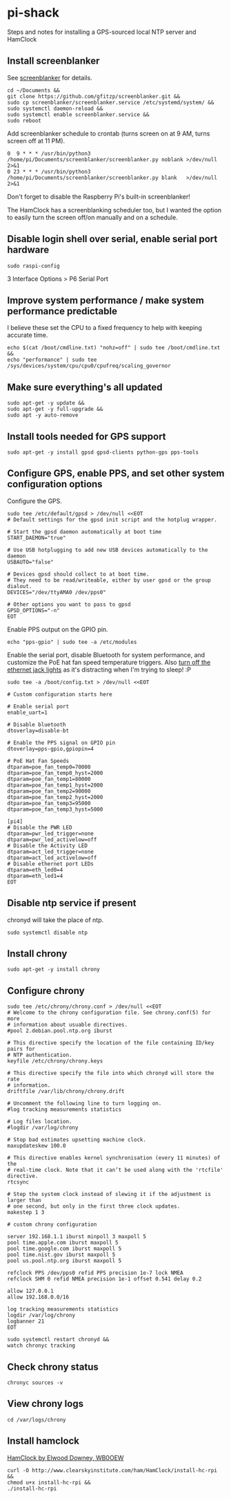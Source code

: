 # pi-shack
Steps and notes for installing a GPS-sourced local NTP server and HamClock

## Install screenblanker
See [screenblanker](https://github.com/gfitzp/screenblanker) for details.
```
cd ~/Documents &&
git clone https://github.com/gfitzp/screenblanker.git &&
sudo cp screenblanker/screenblanker.service /etc/systemd/system/ &&
sudo systemctl daemon-reload &&
sudo systemctl enable screenblanker.service &&
sudo reboot
```

Add screenblanker schedule to crontab (turns screen on at 9 AM, turns screen off at 11 PM).

```
0  9 * * * /usr/bin/python3 /home/pi/Documents/screenblanker/screenblanker.py noblank >/dev/null 2>&1
0 23 * * * /usr/bin/python3 /home/pi/Documents/screenblanker/screenblanker.py blank   >/dev/null 2>&1
```

Don't forget to disable the Raspberry Pi's built-in screenblanker!

The HamClock has a screenblanking scheduler too, but I wanted the option to easily turn the screen off/on manually and on a schedule.

## Disable login shell over serial, enable serial port hardware

```
sudo raspi-config
```

3 Interface Options > P6 Serial Port


## Improve system performance / make system performance predictable

I believe these set the CPU to a fixed frequency to help with keeping accurate time.

```
echo $(cat /boot/cmdline.txt) "nohz=off" | sudo tee /boot/cmdline.txt &&
echo "performance" | sudo tee /sys/devices/system/cpu/cpu0/cpufreq/scaling_governor
```

## Make sure everything's all updated

```
sudo apt-get -y update &&
sudo apt-get -y full-upgrade &&
sudo apt -y auto-remove
```

## Install tools needed for GPS support

```
sudo apt-get -y install gpsd gpsd-clients python-gps pps-tools
```

## Configure GPS, enable PPS, and set other system configuration options

Configure the GPS.

```
sudo tee /etc/default/gpsd > /dev/null <<EOT
# Default settings for the gpsd init script and the hotplug wrapper.

# Start the gpsd daemon automatically at boot time
START_DAEMON="true"

# Use USB hotplugging to add new USB devices automatically to the daemon
USBAUTO="false"

# Devices gpsd should collect to at boot time.
# They need to be read/writeable, either by user gpsd or the group dialout.
DEVICES="/dev/ttyAMA0 /dev/pps0"

# Other options you want to pass to gpsd
GPSD_OPTIONS="-n"
EOT
```

Enable PPS output on the GPIO pin.
```
echo "pps-gpio" | sudo tee -a /etc/modules
```

Enable the serial port, disable Bluetooth for system performance, and customize the PoE hat fan speed temperature triggers. Also [turn off the ethernet jack lights](https://forums.raspberrypi.com/viewtopic.php?t=252049#p1725261) as it's distracting when I'm trying to sleep! :P

```
sudo tee -a /boot/config.txt > /dev/null <<EOT

# Custom configuration starts here

# Enable serial port
enable_uart=1

# Disable bluetooth
dtoverlay=disable-bt

# Enable the PPS signal on GPIO pin
dtoverlay=pps-gpio,gpiopin=4

# PoE Hat Fan Speeds
dtparam=poe_fan_temp0=70000
dtparam=poe_fan_temp0_hyst=2000
dtparam=poe_fan_temp1=80000
dtparam=poe_fan_temp1_hyst=2000
dtparam=poe_fan_temp2=90000
dtparam=poe_fan_temp2_hyst=2000
dtparam=poe_fan_temp3=95000
dtparam=poe_fan_temp3_hyst=5000

[pi4]
# Disable the PWR LED
dtparam=pwr_led_trigger=none
dtparam=pwr_led_activelow=off
# Disable the Activity LED
dtparam=act_led_trigger=none
dtparam=act_led_activelow=off
# Disable ethernet port LEDs
dtparam=eth_led0=4
dtparam=eth_led1=4
EOT
```

## Disable ntp service if present

chronyd will take the place of ntp.

```
sudo systemctl disable ntp
```

## Install chrony

```
sudo apt-get -y install chrony
```

## Configure chrony

```
sudo tee /etc/chrony/chrony.conf > /dev/null <<EOT
# Welcome to the chrony configuration file. See chrony.conf(5) for more
# information about usuable directives.
#pool 2.debian.pool.ntp.org iburst

# This directive specify the location of the file containing ID/key pairs for
# NTP authentication.
keyfile /etc/chrony/chrony.keys

# This directive specify the file into which chronyd will store the rate
# information.
driftfile /var/lib/chrony/chrony.drift

# Uncomment the following line to turn logging on.
#log tracking measurements statistics

# Log files location.
#logdir /var/log/chrony

# Stop bad estimates upsetting machine clock.
maxupdateskew 100.0

# This directive enables kernel synchronisation (every 11 minutes) of the
# real-time clock. Note that it can’t be used along with the 'rtcfile' directive.
rtcsync

# Step the system clock instead of slewing it if the adjustment is larger than
# one second, but only in the first three clock updates.
makestep 1 3

# custom chrony configuration

server 192.168.1.1 iburst minpoll 3 maxpoll 5
pool time.apple.com iburst maxpoll 5
pool time.google.com iburst maxpoll 5
pool time.nist.gov iburst maxpoll 5
pool us.pool.ntp.org iburst maxpoll 5

refclock PPS /dev/pps0 refid PPS precision 1e-7 lock NMEA
refclock SHM 0 refid NMEA precision 1e-1 offset 0.541 delay 0.2

allow 127.0.0.1
allow 192.168.0.0/16

log tracking measurements statistics
logdir /var/log/chrony
logbanner 21
EOT
```

```
sudo systemctl restart chronyd &&
watch chronyc tracking
```

## Check chrony status

```
chronyc sources -v
```

## View chrony logs

```
cd /var/logs/chrony
```

## Install hamclock
[HamClock by Elwood Downey, WB0OEW](http://www.clearskyinstitute.com/ham/HamClock/)
```
curl -O http://www.clearskyinstitute.com/ham/HamClock/install-hc-rpi &&
chmod u+x install-hc-rpi &&
./install-hc-rpi
```
